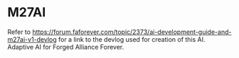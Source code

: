 # M27AI
Refer to https://forum.faforever.com/topic/2373/ai-development-guide-and-m27ai-v1-devlog for a link to the devlog used for creation of this AI.  Adaptive AI for Forged Alliance Forever.
